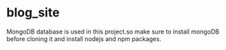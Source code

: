 # blog_site

MongoDB database is used in this project.so make sure to install mongoDB before cloning it and install nodejs and npm packages.
